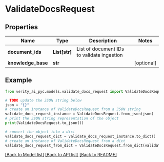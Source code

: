# ValidateDocsRequest


## Properties

Name | Type | Description | Notes
------------ | ------------- | ------------- | -------------
**document_ids** | **List[str]** | List of document IDs to validate ingestion | 
**knowledge_base** | **str** |  | [optional] 

## Example

```python
from verity_ai_pyc.models.validate_docs_request import ValidateDocsRequest

# TODO update the JSON string below
json = "{}"
# create an instance of ValidateDocsRequest from a JSON string
validate_docs_request_instance = ValidateDocsRequest.from_json(json)
# print the JSON string representation of the object
print(ValidateDocsRequest.to_json())

# convert the object into a dict
validate_docs_request_dict = validate_docs_request_instance.to_dict()
# create an instance of ValidateDocsRequest from a dict
validate_docs_request_from_dict = ValidateDocsRequest.from_dict(validate_docs_request_dict)
```
[[Back to Model list]](../README.md#documentation-for-models) [[Back to API list]](../README.md#documentation-for-api-endpoints) [[Back to README]](../README.md)


